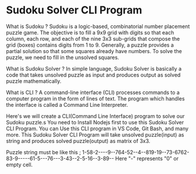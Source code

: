 # Sudoku Solver CLI Program

What is Sudoku ?
Sudoku is a logic-based, combinatorial number placement puzzle game. The objective is to fill a 9x9 grid with digits so that each column, each row, and each of  the nine 3x3 sub-grids that compose the grid (boxes) contains digits from 1 to 9.
Generally, a puzzle provides a partial solution so that some squares already have numbers. To solve the puzzle, we need to fill in the unsolved squares.

What is Sudoku Solver ?
In simple language, Sudoku Solver is basically a code that takes unsolved puzzle as input and produces output as solved puzzle mathematically.

What is CLI ?
A command-line interface (CLI) processes commands to a computer program in the form of lines of text. The program which handles the interface is called a Command Line Interpreter.

Here's we will create a CLI(Command Line Interface) program to solve our Sudoku puzzle.s You need to Install Nodejs first to use this Sudoku Solver CLI Program. You can Use this CLI program in VS Code, Git Bash, and many more.
This Sudoku Solver CLI Program will take unsolved puzzle(input) as string and produces solved puzzle(output) as matrix of 3x3.

 Puzzle string must be like this  ;
 1-58-2----9--764-52--4--819-19--73-6762-83-9-----61-5---76---3-43--2-5-16--3-89--
 Here "-" represents "0" or empty cell.